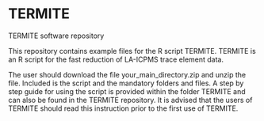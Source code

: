 # TERMITE
TERMITE software repository

This repository contains example files for the R script TERMITE. 
TERMITE is an R script for the fast reduction of LA-ICPMS trace element data.

The user should download the file your_main_directory.zip and unzip the file. 
Included is the script and the mandatory folders and files. 
A step by step guide for using the script is provided within the folder TERMITE and can also be found in the TERMITE repository.
It is advised that the users of TERMITE should read this instruction prior to the first use of TERMITE.
